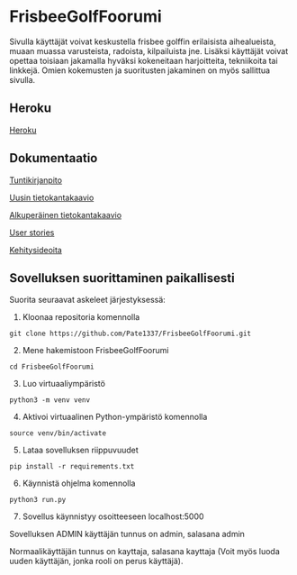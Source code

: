 # FrisbeeGolfFoorumi

Sivulla käyttäjät voivat keskustella frisbee golffin erilaisista aihealueista, muaan muassa varusteista, radoista, kilpailuista jne.
Lisäksi käyttäjät voivat opettaa toisiaan jakamalla hyväksi kokeneitaan harjoitteita, tekniikoita tai linkkejä.
Omien kokemusten ja suoritusten jakaminen on myös sallittua sivulla.

## Heroku

[Heroku](https://frisbee-golf-foorumi.herokuapp.com/)

## Dokumentaatio

[Tuntikirjanpito](https://github.com/Pate1337/FrisbeeGolfFoorumi/blob/master/documentation/tuntikirjanpito.md)

[Uusin tietokantakaavio](https://github.com/Pate1337/FrisbeeGolfFoorumi/blob/master/documentation/tietokantakaavio(1).md)

[Alkuperäinen tietokantakaavio](https://github.com/Pate1337/FrisbeeGolfFoorumi/blob/master/documentation/tietokantakaavio.md)

[User stories](https://github.com/Pate1337/FrisbeeGolfFoorumi/blob/master/documentation/userstories.md)

[Kehitysideoita](https://github.com/Pate1337/FrisbeeGolfFoorumi/blob/master/documentation/kehitys.md)

## Sovelluksen suorittaminen paikallisesti

Suorita seuraavat askeleet järjestyksessä:

1. Kloonaa repositoria komennolla
```
git clone https://github.com/Pate1337/FrisbeeGolfFoorumi.git
```

2. Mene hakemistoon FrisbeeGolfFoorumi
```
cd FrisbeeGolfFoorumi
```

3. Luo virtuaaliympäristö
```
python3 -m venv venv
```

4. Aktivoi virtuaalinen Python-ympäristö komennolla
```
source venv/bin/activate
```

5. Lataa sovelluksen riippuvuudet
```
pip install -r requirements.txt
```

6. Käynnistä ohjelma komennolla
```
python3 run.py
```

7. Sovellus käynnistyy osoitteeseen localhost:5000

Sovelluksen ADMIN käyttäjän tunnus on admin, salasana admin

Normaalikäyttäjän tunnus on kayttaja, salasana kayttaja (Voit myös luoda uuden käyttäjän, jonka rooli on perus käyttäjä).





